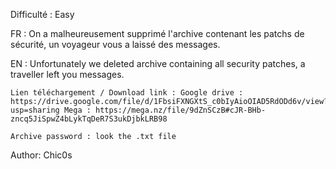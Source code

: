Difficulté : Easy

FR : On a malheureusement supprimé l'archive contenant les patchs de sécurité, un voyageur vous a laissé des messages.

EN : Unfortunately we deleted archive containing all security patches, a traveller left you messages.

    Lien téléchargement / Download link : Google drive : https://drive.google.com/file/d/1FbsiFXNGXtS_c0bIyAioOIAD5RdODd6v/view?usp=sharing Mega : https://mega.nz/file/9dZnSCzB#cJR-BHb-zncq5JiSpwZ4bLykTqDeR7S3ukDjbkLRB98

    Archive password : look the .txt file

Author: Chic0s
